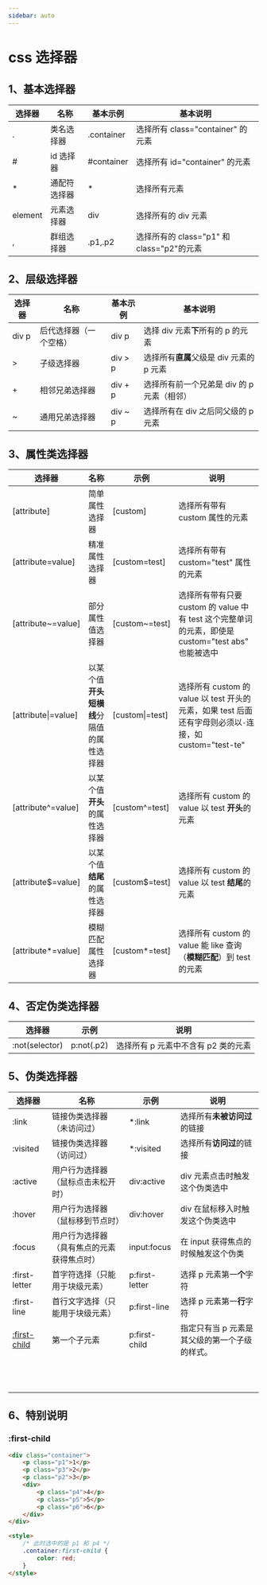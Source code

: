 ```yaml
---
sidebar: auto
---
```


# css 选择器

## 1、基本选择器

| 选择器  | 名称         | 基本示例   | 基本说明                                  |
| ------- | ------------ | ---------- | ----------------------------------------- |
| .       | 类名选择器   | .container | 选择所有 class="container" 的元素         |
| #       | id 选择器    | #container | 选择所有 id="container" 的元素            |
| \*      | 通配符选择器 | \*         | 选择所有元素                              |
| element | 元素选择器   | div        | 选择所有的 div 元素                       |
| ,       | 群组选择器   | .p1,.p2    | 选择所有的 class="p1" 和 class="p2"的元素 |

## 2、层级选择器

| 选择器 | 名称                   | 基本示例 | 基本说明                                   |
| ------ | ---------------------- | -------- | ------------------------------------------ |
| div p  | 后代选择器（一个空格） | div p    | 选择 div 元素**下**所有的 p 的元素         |
| >      | 子级选择器             | div > p  | 选择所有**直属**父级是 div 元素的 p 元素   |
| +      | 相邻兄弟选择器         | div + p  | 选择所有前一个兄弟是 div 的 p 元素（相邻） |
| ~      | 通用兄弟选择器         | div ~ p  | 选择所有在 div 之后同父级的 p 元素         |

## 3、属性类选择器

| 选择器              | 名称                                     | 示例            | 说明                                                                                                    |
| ------------------- | ---------------------------------------- | --------------- | ------------------------------------------------------------------------------------------------------- |
| [attribute]         | 简单属性选择器                           | [custom]        | 选择所有带有 custom 属性的元素                                                                          |
| [attribute=value]   | 精准属性选择器                           | [custom=test]   | 选择所有带有 custom="test" 属性的元素                                                                   |
| [attribute~=value]  | 部分属性值选择器                         | [custom~=test]  | 选择所有带有只要 custom 的 value 中有 test 这个完整单词的元素，即使是 custom="test abs" 也能被选中      |
| [attribute\|=value] | 以某个值**开头短横线**分隔值的属性选择器 | [custom\|=test] | 选择所有 custom 的 value 以 test 开头的元素，如果 test 后面还有字母则必须以`-`连接，如 custom="test-te" |
| [attribute^=value]  | 以某个值**开头**的属性选择器             | [custom^=test]  | 选择所有 custom 的 value 以 test **开头**的元素                                                         |
| [attribute$=value]  | 以某个值**结尾**的属性选择器             | [custom$=test]  | 选择所有 custom 的 value 以 test **结尾**的元素                                                         |
| [attribute*=value]  | 模糊匹配属性选择器                       | [custom*=test]  | 选择所有 custom 的 value 能 like 查询（**模糊匹配**）到 test 的元素                                     |

## 4、否定伪类选择器

| 选择器         | 示例       | 说明                                |
| -------------- | ---------- | ----------------------------------- |
| :not(selector) | p:not(.p2) | 选择所有 p 元素中不含有 p2 类的元素 |

## 5、伪类选择器

| 选择器                                       | 名称                                       | 示例           | 说明                                          |
| -------------------------------------------- | ------------------------------------------ | -------------- | --------------------------------------------- |
| :link                                        | 链接伪类选择器（未访问过）                 | \*:link        | 选择所有**未被访问过**的链接                  |
| :visited                                     | 链接伪类选择器（访问过）                   | \*:visited     | 选择所有**访问过**的链接                      |
| :active                                      | 用户行为选择器（鼠标点击未松开时）         | div:active     | div 元素点击时触发这个伪类选中                |
| :hover                                       | 用户行为选择器（鼠标移到节点时）           | div:hover      | div 在鼠标移入时触发这个伪类选中              |
| :focus                                       | 用户行为选择器（具有焦点的元素获得焦点时） | input:focus    | 在 input 获得焦点的时候触发这个伪类           |
| :first-letter                                | 首字符选择（只能用于块级元素）             | p:first-letter | 选择 p 元素第一**个**字符                     |
| :first-line                                  | 首行文字选择（只能用于块级元素）           | p:first-line   | 选择 p 元素第一**行**字符                     |
| [:first-child](./css-selector/#:dirst-child) | 第一个子元素                               | p:first-child  | 指定只有当 p 元素是其父级的第一个子级的样式。 |
|                                              |                                            |                |                                               |
|                                              |                                            |                |                                               |
|                                              |                                            |                |                                               |
|                                              |                                            |                |                                               |
|                                              |                                            |                |                                               |
|                                              |                                            |                |                                               |
|                                              |                                            |                |                                               |
|                                              |                                            |                |                                               |
|                                              |                                            |                |                                               |
|                                              |                                            |                |                                               |
|                                              |                                            |                |                                               |

## 6、特别说明

### :first-child

```html
<div class="container">
    <p class="p1">1</p>
    <p class="p3">2</p>
    <p class="p2">3</p>
    <div>
        <p class="p4">4</p>
        <p class="p5">5</p>
        <p class="p6">6</p>
    </div>
</div>

<style>
    /* 此时选中的是 p1 和 p4 */
    .container:first-child {
        color: red;
    }
</style>
```

